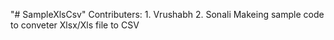"# SampleXlsCsv"
Contributers: 1. Vrushabh 2. Sonali
Makeing sample code to conveter Xlsx/Xls file to CSV
